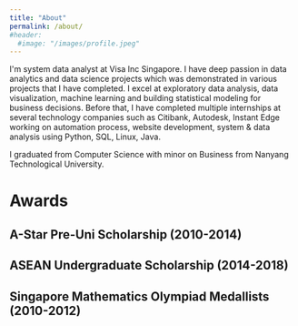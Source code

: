 ```yaml
---
title: "About"
permalink: /about/
#header:
  #image: "/images/profile.jpeg"
---
```


I'm system data analyst at Visa Inc Singapore. I have deep passion in data analytics and data science projects which was demonstrated in various projects that I have completed. I excel at exploratory data analysis, data visualization, machine learning and building statistical modeling for business decisions. Before that, I have completed multiple internships at several technology companies such as Citibank, Autodesk, Instant Edge working on automation process, website development, system & data analysis using Python, SQL, Linux, Java.

I graduated from Computer Science with minor on Business from Nanyang Technological University.

# Awards

## A-Star Pre-Uni Scholarship (2010-2014)

## ASEAN Undergraduate Scholarship (2014-2018)

## Singapore Mathematics Olympiad Medallists (2010-2012)
